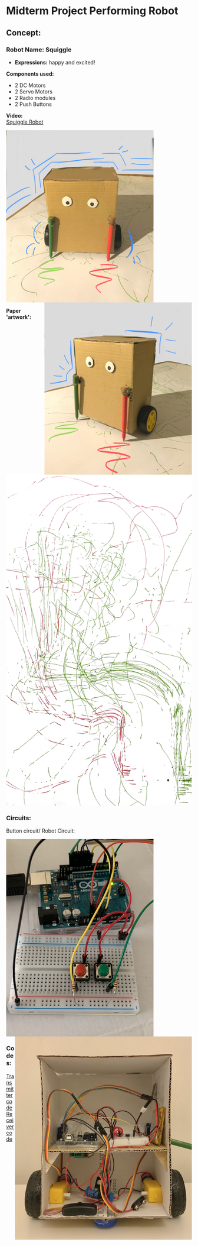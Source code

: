 # Midterm Project Performing Robot 
## Concept:
### Robot Name: Squiggle
- **Expressions:** happy and excited!

**Components used:** 
- 2 DC Motors
- 2 Servo Motors
- 2 Radio modules
- 2 Push Buttons

**Video:**   
[Squiggle Robot](https://youtu.be/SD4k7RjuRM4)  

<img src="https://github.com/SalamaAlmheiri/Performing-Robots/blob/main/midtermProject/Squiggle.jpg" width=400 align=center>     <img src="https://github.com/SalamaAlmheiri/Performing-Robots/blob/main/midtermProject/Squiggle2.jpg" width=400 align=right>

**Paper 'artwork':**  
<img src="https://github.com/SalamaAlmheiri/Performing-Robots/blob/main/midtermProject/Paper%20drawing.jpg" width=600 align=center>

### Circuits:
Button circuit/ Robot Circuit:

<img src="https://github.com/SalamaAlmheiri/Performing-Robots/blob/main/midtermProject/p4.png" width=400 align=center>   <img src="https://github.com/SalamaAlmheiri/Performing-Robots/blob/main/midtermProject/p9.jpg" width=480 align=right>

### Codes:  
[Transmitter code](https://github.com/SalamaAlmheiri/Performing-Robots/blob/main/midtermProject/MidtermTransmitterFinal.ino)   
[Receiver code](https://github.com/SalamaAlmheiri/Performing-Robots/blob/main/midtermProject/MidtermReceiverFinal.ino)
